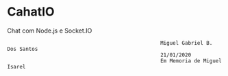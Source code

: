 # CahatIO
Chat com Node.js e Socket.IO

                                                      Miguel Gabriel B. Dos Santos
                                                      21/01/2020
                                                      Em Memoria de Miguel Isarel 
